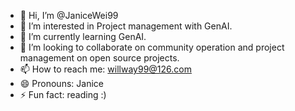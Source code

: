 - 👋 Hi, I’m @JaniceWei99
- 👀 I’m interested in Project management with GenAI.
- 🌱 I’m currently learning GenAI.
- 💞️ I’m looking to collaborate on community operation and project management on open source projects.
- 📫 How to reach me: willway99@126.com
- 😄 Pronouns: Janice
- ⚡ Fun fact: reading :)

<!---
JaniceWei99/JaniceWei99 is a ✨ special ✨ repository because its `README.md` (this file) appears on your GitHub profile.
You can click the Preview link to take a look at your changes.
--->
